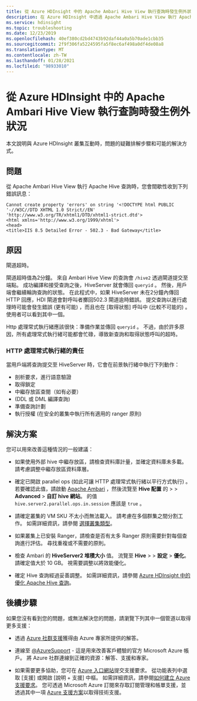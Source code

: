 ```yaml
---
title: 從 Azure HDInsight 中的 Apache Ambari Hive View 執行查詢時發生例外狀況
description: 在 Azure HDInsight 中透過 Apache Ambari Hive View 執行 Apache Hive 查詢時的疑難排解步驟。
ms.service: hdinsight
ms.topic: troubleshooting
ms.date: 12/23/2019
ms.openlocfilehash: 40ef380cd2bd4743b92daf44a0a5b70ade1cbb35
ms.sourcegitcommit: 2f9f306fa5224595fa5f8ec6af498a0df4de08a8
ms.translationtype: MT
ms.contentlocale: zh-TW
ms.lasthandoff: 01/28/2021
ms.locfileid: "98933010"
---
```

# <a name="exception-when-running-queries-from-apache-ambari-hive-view-in-azure-hdinsight"></a>從 Azure HDInsight 中的 Apache Ambari Hive View 執行查詢時發生例外狀況

本文說明與 Azure HDInsight 叢集互動時，問題的疑難排解步驟和可能的解決方式。

## <a name="issue"></a>問題

從 Apache Ambari Hive View 執行 Apache Hive 查詢時，您會間歇性收到下列錯誤訊息：

```error
Cannot create property 'errors' on string '<!DOCTYPE html PUBLIC '-//W3C//DTD XHTML 1.0 Strict//EN' 'http://www.w3.org/TR/xhtml1/DTD/xhtml1-strict.dtd'>
<html xmlns='http://www.w3.org/1999/xhtml'>
<head>
<title>IIS 8.5 Detailed Error - 502.3 - Bad Gateway</title>
```

## <a name="cause"></a>原因

閘道超時。

閘道超時值為2分鐘。 來自 Ambari Hive View 的查詢會 `/hive2` 透過閘道提交至端點。 成功編譯和接受查詢之後，HiveServer 就會傳回 `queryid` 。 然後，用戶端會繼續輪詢查詢的狀態。 在此程式中，如果 HiveServer 未在2分鐘內傳回 HTTP 回應，HDI 閘道會對呼叫者擲回502.3 閘道逾時錯誤。 提交查詢以進行處理時可能會發生錯誤 (更有可能) ，而且也在 [取得狀態] 呼叫中 (比較不可能的) 。 使用者可以看到其中一個。

Http 處理常式執行緒應該很快：準備作業並傳回 `queryid` 。 不過，由於許多原因，所有處理常式執行緒可能都會忙碌，導致新查詢和取得狀態呼叫的超時。

### <a name="responsibilities-of-the-http-handler-thread"></a>HTTP 處理常式執行緒的責任

當用戶端將查詢提交至 HiveServer 時，它會在前景執行緒中執行下列動作：

* 剖析要求，進行語意驗證
* 取得鎖定
* 中繼存放區查閱（如有必要）
*  (DDL 或 DML 編譯查詢) 
* 準備查詢計劃
* 執行授權 (在安全的叢集中執行所有適用的 ranger 原則) 

## <a name="resolution"></a>解決方案

您可以用來改善這種情況的一般建議：

* 如果使用外部 hive 中繼存放區，請檢查資料庫計量，並確定資料庫未多載。 請考慮調整中繼存放區資料庫層。

* 確定已開啟 parallel ops (如此可讓 HTTP 處理常式執行緒以平行方式執行) 。 若要確認此值，請啟動 [Apache Ambari](../hdinsight-hadoop-manage-ambari.md) ，然後流覽至 **Hive 配置** 的  >    >  **Advanced**  >  **自訂 hive 網站**。 的值 `hive.server2.parallel.ops.in.session` 應該是 `true` 。

* 請確定叢集的 VM SKU 不太小而無法載入。 請考慮在多個群集之間分割工作。 如需詳細資訊，請參閱 [選擇叢集類型](../hdinsight-capacity-planning.md#choose-a-cluster-type)。

* 如果叢集上已安裝 Ranger，請檢查是否有太多 Ranger 原則需要針對每個查詢進行評估。 尋找重複或不需要的原則。

* 檢查 Ambari 的 **HiveServer2 堆積大小** 值。 流覽至 **Hive**  >    >  **設定**  >  **優化**。 請確定值大於 10 GB。 視需要調整以將效能優化。

* 確定 Hive 查詢經過妥善調整。 如需詳細資訊，請參閱 [Azure HDInsight 中的優化 Apache Hive 查詢](../hdinsight-hadoop-optimize-hive-query.md)。

## <a name="next-steps"></a>後續步驟

如果您沒有看到您的問題，或無法解決您的問題，請瀏覽下列其中一個管道以取得更多支援：

* 透過 [Azure 社群支援](https://azure.microsoft.com/support/community/)獲得由 Azure 專家所提供的解答。

* 連線至 [@AzureSupport](https://twitter.com/azuresupport) - 這是用來改善客戶體驗的官方 Microsoft Azure 帳戶。 將 Azure 社群連線到正確的資源：解答、支援和專家。

* 如果需要更多協助，您可在 [Azure 入口網站](https://portal.azure.com/?#blade/Microsoft_Azure_Support/HelpAndSupportBlade/)提交支援要求。 從功能表列中選取 [支援] 或開啟 [說明 + 支援] 中樞。 如需詳細資訊，請參閱[如何建立 Azure 支援要求](../../azure-portal/supportability/how-to-create-azure-support-request.md)。 您可透過 Microsoft Azure 訂閱來存取訂閱管理和帳單支援，並透過其中一項 [Azure 支援方案](https://azure.microsoft.com/support/plans/)以取得技術支援。